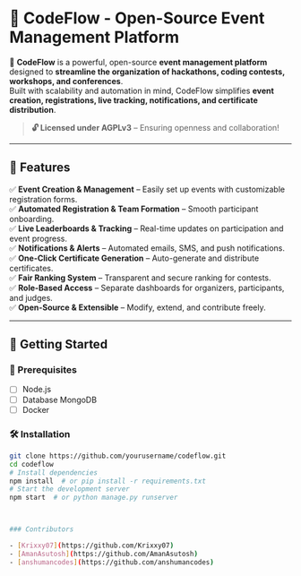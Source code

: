 # 📌 CodeFlow - Open-Source Event Management Platform  

🚀 **CodeFlow** is a powerful, open-source **event management platform** designed to **streamline the organization of hackathons, coding contests, workshops, and conferences**.  
Built with scalability and automation in mind, CodeFlow simplifies **event creation, registrations, live tracking, notifications, and certificate distribution**.  

> **🔓 Licensed under AGPLv3** – Ensuring openness and collaboration!  

---

## 🌟 Features  

✅ **Event Creation & Management** – Easily set up events with customizable registration forms.  
✅ **Automated Registration & Team Formation** – Smooth participant onboarding.  
✅ **Live Leaderboards & Tracking** – Real-time updates on participation and event progress.  
✅ **Notifications & Alerts** – Automated emails, SMS, and push notifications.  
✅ **One-Click Certificate Generation** – Auto-generate and distribute certificates.  
✅ **Fair Ranking System** – Transparent and secure ranking for contests.  
✅ **Role-Based Access** – Separate dashboards for organizers, participants, and judges.  
✅ **Open-Source & Extensible** – Modify, extend, and contribute freely.  

---

## 🚀 Getting Started  

### 🔧 Prerequisites  
- [ ] Node.js 
- [ ] Database MongoDB
- [ ] Docker

### 🛠 Installation  

```bash
git clone https://github.com/yourusername/codeflow.git
cd codeflow
# Install dependencies
npm install  # or pip install -r requirements.txt
# Start the development server
npm start  # or python manage.py runserver



### Contributors

- [Krixxy07](https://github.com/Krixxy07)
- [AmanAsutosh](https://github.com/AmanAsutosh)
- [anshumancodes](https://github.com/anshumancodes)
